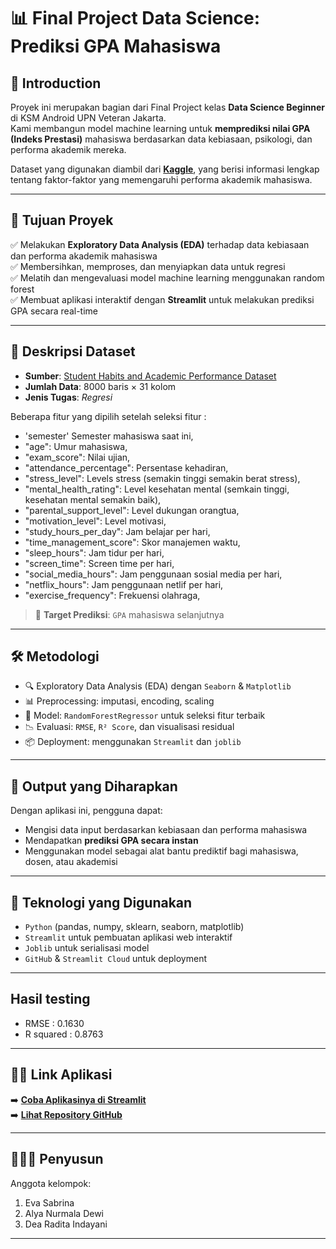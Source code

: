 # 📊 Final Project Data Science: Prediksi GPA Mahasiswa

## 🧠 Introduction

Proyek ini merupakan bagian dari Final Project kelas **Data Science Beginner** di KSM Android UPN Veteran Jakarta.  
Kami membangun model machine learning untuk **memprediksi nilai GPA (Indeks Prestasi)** mahasiswa berdasarkan data kebiasaan, psikologi, dan performa akademik mereka.

Dataset yang digunakan diambil dari [**Kaggle**](https://www.kaggle.com/datasets/aryan208/student-habits-and-academic-performance-dataset), yang berisi informasi lengkap tentang faktor-faktor yang memengaruhi performa akademik mahasiswa.

---

## 🎯 Tujuan Proyek

✅ Melakukan **Exploratory Data Analysis (EDA)** terhadap data kebiasaan dan performa akademik mahasiswa  
✅ Membersihkan, memproses, dan menyiapkan data untuk regresi  
✅ Melatih dan mengevaluasi model machine learning menggunakan random forest  
✅ Membuat aplikasi interaktif dengan **Streamlit** untuk melakukan prediksi GPA secara real-time

---

## 📁 Deskripsi Dataset

- **Sumber**: [Student Habits and Academic Performance Dataset](https://www.kaggle.com/datasets/aryan208/student-habits-and-academic-performance-dataset)  
- **Jumlah Data**: 8000 baris × 31 kolom  
- **Jenis Tugas**: *Regresi*

Beberapa fitur yang dipilih setelah seleksi fitur :
- 'semester' Semester mahasiswa saat ini,
- "age": Umur mahasiswa,
- "exam_score": Nilai ujian,
- "attendance_percentage": Persentase kehadiran,
- "stress_level": Levels stress (semakin tinggi semakin berat stress),
- "mental_health_rating": Level kesehatan mental (semkain tinggi, kesehatan mental semakin baik),
- "parental_support_level": Level dukungan orangtua,
- "motivation_level": Level motivasi,
- "study_hours_per_day": Jam belajar per hari,
- "time_management_score": Skor manajemen waktu,
- "sleep_hours": Jam tidur per hari,
- "screen_time": Screen time per hari,
- "social_media_hours": Jam penggunaan sosial media per hari,
- "netflix_hours": Jam penggunaan netlif per hari,
- "exercise_frequency": Frekuensi olahraga,

> 🧩 **Target Prediksi**: `GPA` mahasiswa selanjutnya

---

## 🛠️ Metodologi

- 🔍 Exploratory Data Analysis (EDA) dengan `Seaborn` & `Matplotlib`
- 📊 Preprocessing: imputasi, encoding, scaling
- 🌲 Model: `RandomForestRegressor` untuk seleksi fitur terbaik
- 📉 Evaluasi: `RMSE`, `R² Score`, dan visualisasi residual
- 📦 Deployment: menggunakan `Streamlit` dan `joblib`

---

## 🔮 Output yang Diharapkan

Dengan aplikasi ini, pengguna dapat:
- Mengisi data input berdasarkan kebiasaan dan performa mahasiswa
- Mendapatkan **prediksi GPA secara instan**
- Menggunakan model sebagai alat bantu prediktif bagi mahasiswa, dosen, atau akademisi

---

## 🚀 Teknologi yang Digunakan

- `Python` (pandas, numpy, sklearn, seaborn, matplotlib)
- `Streamlit` untuk pembuatan aplikasi web interaktif
- `Joblib` untuk serialisasi model
- `GitHub` & `Streamlit Cloud` untuk deployment

---

## Hasil testing

- RMSE : 0.1630
- R squared : 0.8763

---

## 👨‍💻 Link Aplikasi

➡️ **[Coba Aplikasinya di Streamlit](https://gpa-prediction-2025.streamlit.app/)**  
➡️ **[Lihat Repository GitHub](https://github.com/evasbr/gpa-prediction)**

---

## 🧑‍🤝‍🧑 Penyusun

Anggota kelompok:

1. Eva Sabrina
2. Alya Nurmala Dewi
3. Dea Radita Indayani

---

